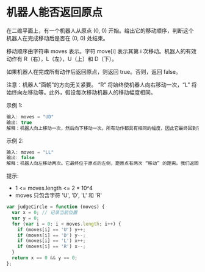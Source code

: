 # 机器人能否返回原点

在二维平面上，有一个机器人从原点 (0, 0) 开始。给出它的移动顺序，判断这个机器人在完成移动后是否在 (0, 0) 处结束。

移动顺序由字符串 moves 表示。字符 move[i] 表示其第 i 次移动。机器人的有效动作有 R（右），L（左），U（上）和 D（下）。

如果机器人在完成所有动作后返回原点，则返回 true。否则，返回 false。

注意：机器人“面朝”的方向无关紧要。 “R” 将始终使机器人向右移动一次，“L” 将始终向左移动等。此外，假设每次移动机器人的移动幅度相同。

示例 1:

```javascript
输入: moves = "UD"
输出: true
解释：机器人向上移动一次，然后向下移动一次。所有动作都具有相同的幅度，因此它最终回到它开始的原点。因此，我们返回 true。
```

示例 2:

```javascript
输入: moves = "LL"
输出: false
解释：机器人向左移动两次。它最终位于原点的左侧，距原点有两次 “移动” 的距离。我们返回 false，因为它在移动结束时没有返回原点。
```

提示:

- 1 <= moves.length <= 2 \* 10^4
- moves 只包含字符 'U', 'D', 'L' 和 'R'

```javascript
var judgeCircle = function (moves) {
  var x = 0; // 记录当前位置
  var y = 0;
  for (var i = 0; i < moves.length; i++) {
    if (moves[i] == 'U') y++;
    if (moves[i] == 'D') y--;
    if (moves[i] == 'L') x++;
    if (moves[i] == 'R') x--;
  }
  return x == 0 && y == 0;
};
```
